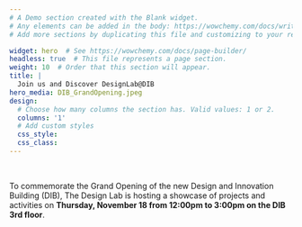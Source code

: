 ```yaml
---
# A Demo section created with the Blank widget.
# Any elements can be added in the body: https://wowchemy.com/docs/writing-markdown-latex/
# Add more sections by duplicating this file and customizing to your requirements.

widget: hero  # See https://wowchemy.com/docs/page-builder/
headless: true  # This file represents a page section.
weight: 10  # Order that this section will appear.
title: |
  Join us and Discover DesignLab@DIB
hero_media: DIB_GrandOpening.jpeg
design:
  # Choose how many columns the section has. Valid values: 1 or 2.
  columns: '1'
  # Add custom styles
  css_style:
  css_class:
---
```


<br>

To commemorate the Grand Opening of the new Design and Innovation Building (DIB), The Design Lab is hosting a showcase of projects and activities on **Thursday, November 18 from 12:00pm to 3:00pm on the DIB 3rd floor**.